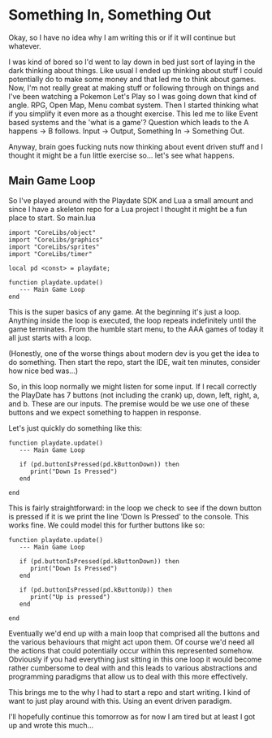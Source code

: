 # Something In, Something Out

Okay, so I have no idea why I am writing this or if it will continue but whatever.

I was kind of bored so I'd went to lay down in bed just sort of laying in the dark thinking about things. Like usual I
ended up thinking about stuff I could potentially do to make some money and that led me to think about games. Now, I'm
not really great at making stuff or following through on things and I've been watching a Pokemon Let's Play so I was
going down that kind of angle. RPG, Open Map, Menu combat system. Then I started thinking what if you simplify it even
more as a thought exercise. This led me to like Event based systems and the 'what is a game'? Question which leads to the
A happens -> B follows. Input -> Output, Something In -> Something Out.

Anyway, brain goes fucking nuts now thinking about event driven stuff and I thought it might be a fun little exercise
so... let's see what happens.

## Main Game Loop

So I've played around with the Playdate SDK and Lua a small amount and since I have a skeleton repo for a Lua project 
I thought it might be a fun place to start. So main.lua

```
import "CoreLibs/object"
import "CoreLibs/graphics"
import "CoreLibs/sprites"
import "CoreLibs/timer"

local pd <const> = playdate;

function playdate.update()
   --- Main Game Loop
end

```

This is the super basics of any game. At the beginning it's just a loop. Anything inside the loop is executed, the loop
repeats indefinitely until the game terminates. From the humble start menu, to the AAA games of today it all just starts
with a loop.

(Honestly, one of the worse things about modern dev is you get the idea to do something. Then start the repo, start the
IDE, wait ten minutes, consider how nice bed was...)

So, in this loop normally we might listen for some input. If I recall correctly the PlayDate has 7 buttons (not including
the crank) up, down, left, right, a, and b. These are our inputs. The premise would be we use one of these buttons and
we expect something to happen in response.

Let's just quickly do something like this:

```
function playdate.update()
   --- Main Game Loop

   if (pd.buttonIsPressed(pd.kButtonDown)) then
      print("Down Is Pressed")
   end

end
```

This is fairly straightforward: in the loop we check to see if the down button is pressed if it is we print the line
'Down Is Pressed' to the console. This works fine. We could model this for further buttons like so:

```
function playdate.update()
   --- Main Game Loop

   if (pd.buttonIsPressed(pd.kButtonDown)) then
      print("Down Is Pressed")
   end

   if (pd.buttonIsPressed(pd.kButtonUp)) then
      print("Up is pressed")
   end

end
```

Eventually we'd end up with a main loop that comprised all the buttons and the various behaviours that might act upon
them. Of course we'd need all the actions that could potentially occur within this represented somehow. Obviously if you
had everything just sitting in this one loop it would become rather cumbersome to deal with and this leads to various
abstractions and programming paradigms that allow us to deal with this more effectively.

This brings me to the why I had to start a repo and start writing. I kind of want to just play around with this. Using 
an event driven paradigm.

I'll hopefully continue this tomorrow as for now I am tired but at least I got up and wrote this much...